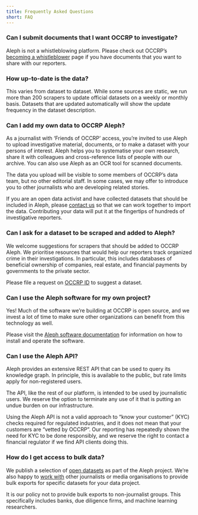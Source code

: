 ```yaml
---
title: Frequently Asked Questions
short: FAQ
---
```


### Can I submit documents that I want OCCRP to investigate?

Aleph is not a whistleblowing platform. Please check out OCCRP’s [becoming a whistleblower](https://www.occrp.org/en/become-a-whistleblower/) page if you have documents that you want to share with our reporters.

### How up-to-date is the data? 

This varies from dataset to dataset. While some sources are static, we run more than 200 scrapers to update official datasets on a weekly or monthly basis. Datasets that are updated automatically will show the update frequency in the dataset description.

### Can I add my own data to OCCRP Aleph?

As a journalist with ‘Friends of OCCRP’ access, you’re invited to use Aleph to upload investigative material, documents, or to make a dataset with your persons of interest. Aleph helps you to systematise your own research, share it with colleagues and cross-reference lists of people with our archive. You can also use Aleph as an OCR tool for scanned documents. 

The data you upload will be visible to some members of OCCRP’s data team, but no other editorial staff. In some cases, we may offer to introduce you to other journalists who are developing related stories.

If you are an open data activist and have collected datasets that should be included in Aleph, please [contact us](mailto:data@occrp.org) so that we can work together to import the data. Contributing your data will put it at the fingertips of hundreds of investigative reporters.

### Can I ask for a dataset to be scraped and added to Aleph?

We welcome suggestions for scrapers that should be added to OCCRP Aleph. We prioritise resources that would help our reporters track organized crime in their investigations. In particular, this includes databases of beneficial ownership of companies, real estate, and financial payments by governments to the private sector.

Please file a request on [OCCRP ID](https://id.occrp.org) to suggest a dataset.

### Can I use the Aleph software for my own project?

Yes! Much of the software we’re building at OCCRP is open source, and we invest a lot of time to make sure other organizations can benefit from this technology as well. 

Please visit the [Aleph software documentation](https://docs.alephdata.org/developers/installation) for information on how to install and operate the software.

### Can I use the Aleph API?

Aleph provides an extensive REST API that can be used to query its knowledge graph. In principle, this is available to the public, but rate limits apply for non-registered users.

The API, like the rest of our platform, is intended to be used by journalistic users. We reserve the option to terminate any use of it that is putting an undue burden on our infrastructure.

Using the Aleph API is not a valid approach to “know your customer” (KYC) checks required for regulated industries, and it does not mean that your customers are “vetted by OCCRP”. Our reporting has repeatedly shown the need for KYC to be done responsibly, and we reserve the right to contact a financial regulator if we find API clients doing this.

### How do I get access to bulk data?

We publish a selection of [open datasets](https://docs.alephdata.org/data-commons/sanctions) as part of the Aleph project. We’re also happy to [work with](mailto:data@occrp.org) other journalists or media organisations to provide bulk exports for specific datasets for your data project.

It is our policy not to provide bulk exports to non-journalist groups. This specifically includes banks, due diligence firms, and machine learning researchers.
